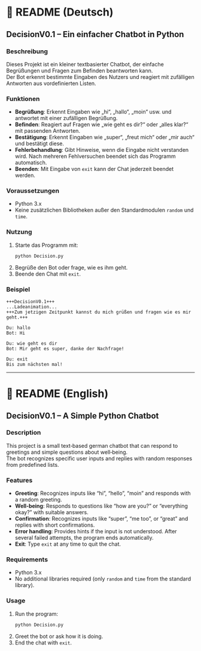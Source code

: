 
# 📘 README (Deutsch)

## DecisionV0.1 – Ein einfacher Chatbot in Python

### Beschreibung
Dieses Projekt ist ein kleiner textbasierter Chatbot, der einfache Begrüßungen und Fragen zum Befinden beantworten kann.  
Der Bot erkennt bestimmte Eingaben des Nutzers und reagiert mit zufälligen Antworten aus vordefinierten Listen.  

### Funktionen
- **Begrüßung**: Erkennt Eingaben wie „hi“, „hallo“, „moin“ usw. und antwortet mit einer zufälligen Begrüßung.  
- **Befinden**: Reagiert auf Fragen wie „wie geht es dir?“ oder „alles klar?“ mit passenden Antworten.  
- **Bestätigung**: Erkennt Eingaben wie „super“, „freut mich“ oder „mir auch“ und bestätigt diese.  
- **Fehlerbehandlung**: Gibt Hinweise, wenn die Eingabe nicht verstanden wird. Nach mehreren Fehlversuchen beendet sich das Programm automatisch.  
- **Beenden**: Mit Eingabe von `exit` kann der Chat jederzeit beendet werden.  

### Voraussetzungen
- Python 3.x  
- Keine zusätzlichen Bibliotheken außer den Standardmodulen `random` und `time`.

### Nutzung
1. Starte das Programm mit:
   ```bash
   python Decision.py
   ```
2. Begrüße den Bot oder frage, wie es ihm geht.  
3. Beende den Chat mit `exit`.  

### Beispiel
```
+++DecisionV0.1+++
...Ladeanimation...
+++Zum jetzigen Zeitpunkt kannst du mich grüßen und fragen wie es mir geht.+++

Du: hallo
Bot: Hi

Du: wie geht es dir
Bot: Mir geht es super, danke der Nachfrage!

Du: exit
Bis zum nächsten mal!
```

---

# 📘 README (English)

## DecisionV0.1 – A Simple Python Chatbot

### Description
This project is a small text‑based german chatbot that can respond to greetings and simple questions about well‑being.  
The bot recognizes specific user inputs and replies with random responses from predefined lists.  

### Features
- **Greeting**: Recognizes inputs like “hi”, “hello”, “moin” and responds with a random greeting.  
- **Well‑being**: Responds to questions like “how are you?” or “everything okay?” with suitable answers.  
- **Confirmation**: Recognizes inputs like “super”, “me too”, or “great” and replies with short confirmations.  
- **Error handling**: Provides hints if the input is not understood. After several failed attempts, the program ends automatically.  
- **Exit**: Type `exit` at any time to quit the chat.  

### Requirements
- Python 3.x  
- No additional libraries required (only `random` and `time` from the standard library).

### Usage
1. Run the program:
   ```bash
   python Decision.py
   ```
2. Greet the bot or ask how it is doing.  
3. End the chat with `exit`.